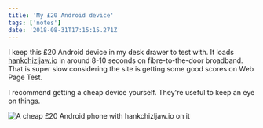 ```yaml
---
title: 'My £20 Android device'
tags: ['notes']
date: '2018-08-31T17:15:15.271Z'
---
```


I keep this £20 Android device in my desk drawer to test with. It loads [hankchizljaw.io](https://hankchizljaw.io) in around 8-10 seconds on fibre-to-the-door broadband. That is super slow considering the site is getting some good scores on Web Page Test.

I recommend getting a cheap device yourself. They're useful to keep an eye on things. 

![A cheap £20 Android phone with hankchizljaw.io on it](https://hankchizljaw.imgix.net/android-brick.jpg?auto=format&q=60)
